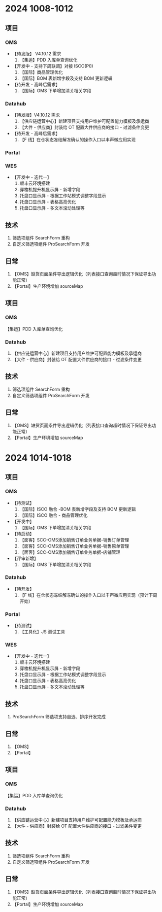 # 2024 1008-1012

## 项目

### OMS

- 【待发版】 V4.10.12 需求
	 1. 【集运】PDD 入库单查询优化
- 【开发中 - 支持下周联调】对接 ISCO(P0)
	1. 【国际】商品管理优化
	2. 【国际】BOM 表新增字段及支持 BOM 更新逻辑
- 【待开发 - 高峰后需求】
	1. 【国际】OMS 下单增加清关相关字段

### Datahub

- 【待发版】V4.10.12 需求
	 1. 【供应链运营中心】新建项目支持用户维护可配置能力模板及承运商
	 2. 【大件 - 供应商】封装给 OT 配置大件供应商的接口 - 过滤条件变更
- 【待开发 - 高峰后需求】
	1. 【F 线】在仓状态冻结解冻确认的操作入口以丰声微应用实现

### Portal

### WES

- 【开发中 - 迭代一】
	1. 顺丰云环境搭建
	2. 穿梭机提升机显示屏 - 新增字段
	3. 托盘口显示屏 - 根据工作站模式调整字段显示
	4. 托盘口显示屏 - 表格高亮优化
	5. 托盘口显示屏 - 多文本滚动处理等

## 技术

1. 筛选项组件 SearchForm 重构
2. 自定义筛选项组件 ProSearchForm 开发

## 日常

1. 【OMS】缺货页面条件导出逻辑优化（列表接口查询超时情况下保证导出功能正常）
2. 【Portal】生产环境增加 sourceMap

## 项目

### OMS

【集运】PDD 入库单查询优化

### Datahub

1. 【供应链运营中心】新建项目支持用户维护可配置能力模板及承运商
2. 【大件 - 供应商】封装给 OT 配置大件供应商的接口 - 过滤条件变更

## 技术

1. 筛选项组件 SearchForm 重构
2. 自定义筛选项组件 ProSearchForm 开发

## 日常

1. 【OMS】缺货页面条件导出逻辑优化（列表接口查询超时情况下保证导出功能正常）
2. 【Portal】生产环境增加 sourceMap

# 2024 1014-1018

## 项目

### OMS

- 【待测试】
	 1. 【国际】ISCO 融合 -BOM 表新增字段及支持 BOM 更新逻辑
	 2. 【国际】ISCO 融合 - 商品管理优化
- 【开发中】
	1. 【国际】OMS 下单增加清关相关字段
- 【待启动】
	1. 【面客】SCC-OMS添加销售订单业务单据-销售订单管理
	2. 【面客】SCC-OMS添加销售订单业务单据-销售原单管理
	3. 【面客】SCC-OMS添加销售订单业务单据-店铺管理
- 【评审新增】
	1. 【国际】OMS 下单增加清关相关字段

### Datahub

- 【待开发】
	1. 【F 线】在仓状态冻结解冻确认的操作入口以丰声微应用实现（预计下周开始）

### Portal

- 【待测试】
	1. 【工具化】JS 测试工具

### WES

- 【开发中 - 迭代一】
	1. 顺丰云环境搭建
	2. 穿梭机提升机显示屏 - 新增字段
	3. 托盘口显示屏 - 根据工作站模式调整字段显示
	4. 托盘口显示屏 - 表格高亮优化
	5. 托盘口显示屏 - 多文本滚动处理等

## 技术

1. ProSearchForm 筛选项支持自选、排序开发完成

## 日常

1. 【OMS】
2. 【Portal】

## 项目

### OMS

【集运】PDD 入库单查询优化

### Datahub

1. 【供应链运营中心】新建项目支持用户维护可配置能力模板及承运商
2. 【大件 - 供应商】封装给 OT 配置大件供应商的接口 - 过滤条件变更

## 技术

1. 筛选项组件 SearchForm 重构
2. 自定义筛选项组件 ProSearchForm 开发

## 日常

1. 【OMS】缺货页面条件导出逻辑优化（列表接口查询超时情况下保证导出功能正常）
2. 【Portal】生产环境增加 sourceMap
